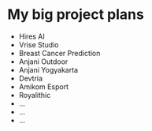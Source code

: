 # My big project plans

- Hires AI
- Vrise Studio
- Breast Cancer Prediction
- Anjani Outdoor
- Anjani Yogyakarta
- Devtria
- Amikom Esport
- Royalithic
- ...
- ...
- ...
